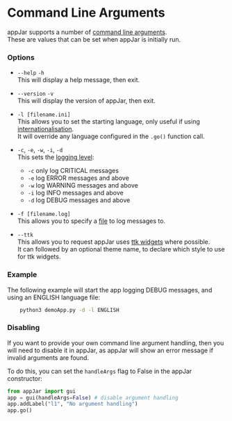 # Command Line Arguments

appJar supports a number of [command line arguments](https://en.wikipedia.org/wiki/Command-line_argument_parsing).  
These are values that can be set when appJar is initially run.  

### Options  

* `--help` `-h`  
    This will display a help message, then exit.  

* `--version` `-v`  
    This will display the version of appJar, then exit.  

* `-l [filename.ini]`  
    This allows you to set the starting language, only useful if using [internationalisation](/pythoninternationalisation/).  
    It will override any language configured in the `.go()` function call.  

* `-c`, `-e`, `-w`, `-i`, `-d`  
    This sets the [logging level](/pythonLogging/):  
    * `-c`   only log CRITICAL messages  
    * `-e`   log ERROR messages and above  
    * `-w`   log WARNING messages and above
    * `-i`   log INFO messages and above  
    * `-d`   log DEBUG messages and above  

* `-f [filename.log]`  
    This allows you to specify a [file](/pythonLogging/#logging-to-file) to log messages to.  

* `--ttk`  
    This allows you to request appJar uses [ttk widgets](/pythonTtk/) where possible.  
    It can followed by an optional theme name, to declare which style to use for ttk widgets.  

### Example  

The following example will start the app logging DEBUG messages, and using an ENGLISH language file:  

```sh
    python3 demoApp.py -d -l ENGLISH
```

### Disabling  

If you want to provide your own command line argument handling, then you will need to disable it in appJar, as appJar will show an error message if invalid arguments are found.  

To do this, you can set the `handleArgs` flag to False in the appJar constructor:  

```python
from appJar import gui
app = gui(handleArgs=False) # disable argument handling
app.addLabel("l1", "No argument handling")
app.go()
```
